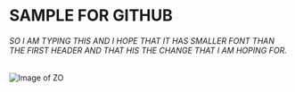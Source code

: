 # SAMPLE FOR GITHUB 

###### SO I AM TYPING THIS AND I HOPE THAT IT HAS SMALLER FONT THAN THE FIRST HEADER AND THAT HIS THE CHANGE THAT I AM HOPING FOR.

![Image of ZO](https://media.video-cdn.espn.com/motion/2024/0525/dm_240525_Lonzo_Ball_injury/dm_240525_Lonzo_Ball_injury.jpg)
